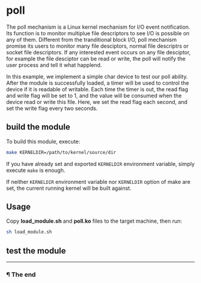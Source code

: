 # poll

The poll mechanism is a Linux kernel mechanism for I/O event notification. Its
function is to monitor multiplue file descriptors to see I/O is possible on
any of them. Different from the tranditional block I/O, poll mechanism promise
its users to monitor many file desciptors, normal file descriptrs or socket
file descriptors. If any interested event occurs on any file desciptor, for
example the file desciptor can be read or write, the poll will notify the user
process and tell it what happlend.

In this example, we implement a simple char device to test our poll ability.
After the module is successfully loaded, a timer will be used to control the
device if it is readable of writable. Each time the timer is out, the read flag
and write flag will be set to 1, and the value will be consumed when the device
read or write this file. Here, we set the read flag each second, and set the
write flag every two seconds.

## build the module

To build this module, execute:

```bash
make KERNELDIR=/path/to/kernel/source/dir
```

If you have already set and exported `KERNELDIR` environment variable, simply
execute `make` is enough.

If neither `KERNELDIR` environment variable nor `KERNELDIR` option of make
are set, the current running kernel will be built against.

## Usage

Copy **load_module.sh** and **poll.ko** files to the target machine, then run:

```bash
sh load_module.sh
```

## test the module


---

### ¶ The end
